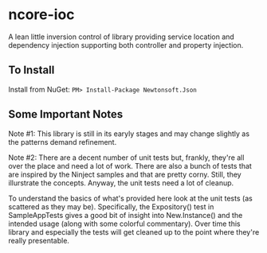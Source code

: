 ncore-ioc
=========

A lean little inversion control of library providing service location and dependency injection supporting both controller and property injection.

To Install
----------

Install from NuGet:
`PM> Install-Package Newtonsoft.Json`

Some Important Notes
--------------------

Note #1: This library is still in its earyly stages and may change slightly as the patterns demand refinement.  

Note #2: There are a decent number of unit tests but, frankly, they're all over the place and need a lot of work.  There are also a bunch of tests that are inspired by the Ninject samples and that are pretty corny.  Still, they illurstrate the concepts.  Anyway, the unit tests need a lot of cleanup.

To understand the basics of what's provided here look at the unit tests (as scattered as they may be).  Specifically, the Expository() test in SampleAppTests gives a good bit of insight into New.Instance() and the intended usage (along with some colorful commentary).  Over time this library and especially the tests will get cleaned up to the point where they're really presentable.
